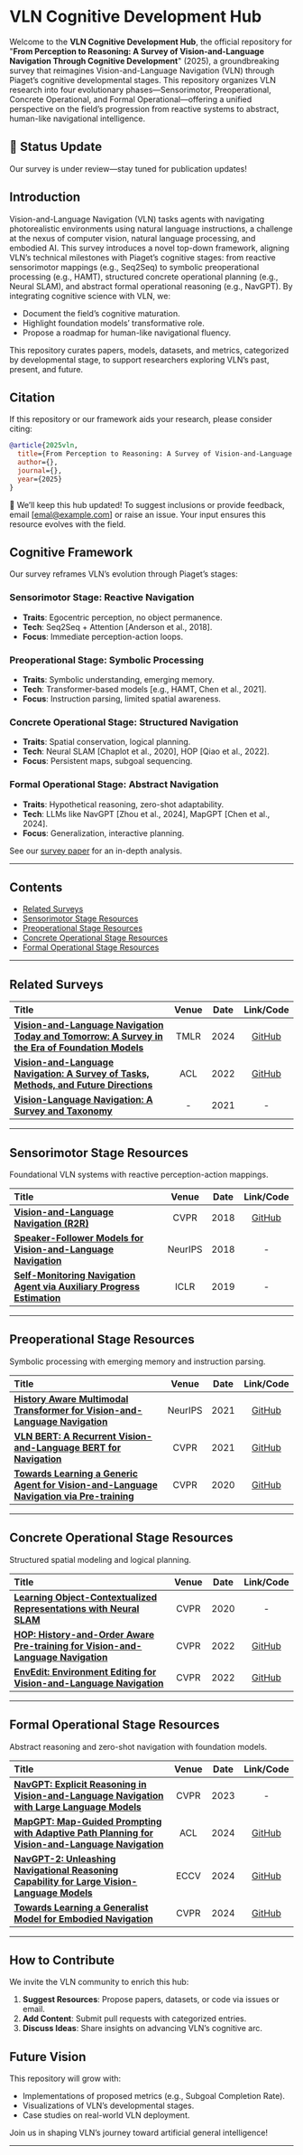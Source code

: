 # VLN Cognitive Development Hub

Welcome to the **VLN Cognitive Development Hub**, the official repository for "**From Perception to Reasoning: A Survey of Vision-and-Language Navigation Through Cognitive Development**" (2025), a groundbreaking survey that reimagines Vision-and-Language Navigation (VLN) through Piaget’s cognitive developmental stages. This repository organizes VLN research into four evolutionary phases—Sensorimotor, Preoperational, Concrete Operational, and Formal Operational—offering a unified perspective on the field’s progression from reactive systems to abstract, human-like navigational intelligence.

## 🎉 Status Update
Our survey is under review—stay tuned for publication updates!

## Introduction
Vision-and-Language Navigation (VLN) tasks agents with navigating photorealistic environments using natural language instructions, a challenge at the nexus of computer vision, natural language processing, and embodied AI. This survey introduces a novel top-down framework, aligning VLN’s technical milestones with Piaget’s cognitive stages: from reactive sensorimotor mappings (e.g., Seq2Seq) to symbolic preoperational processing (e.g., HAMT), structured concrete operational planning (e.g., Neural SLAM), and abstract formal operational reasoning (e.g., NavGPT). By integrating cognitive science with VLN, we:
- Document the field’s cognitive maturation.
- Highlight foundation models’ transformative role.
- Propose a roadmap for human-like navigational fluency.

This repository curates papers, models, datasets, and metrics, categorized by developmental stage, to support researchers exploring VLN’s past, present, and future.

## Citation
If this repository or our framework aids your research, please consider citing:

```bibtex
@article{2025vln,
  title={From Perception to Reasoning: A Survey of Vision-and-Language Navigation Through Cognitive Development},
  author={},
  journal={},
  year={2025}
}
```

🔔 We’ll keep this hub updated! To suggest inclusions or provide feedback, email [emal@example.com] or raise an issue. Your input ensures this resource evolves with the field.

## Cognitive Framework
Our survey reframes VLN’s evolution through Piaget’s stages:

### Sensorimotor Stage: Reactive Navigation
- **Traits**: Egocentric perception, no object permanence.
- **Tech**: Seq2Seq + Attention [Anderson et al., 2018].
- **Focus**: Immediate perception-action loops.

### Preoperational Stage: Symbolic Processing
- **Traits**: Symbolic understanding, emerging memory.
- **Tech**: Transformer-based models [e.g., HAMT, Chen et al., 2021].
- **Focus**: Instruction parsing, limited spatial awareness.

### Concrete Operational Stage: Structured Navigation
- **Traits**: Spatial conservation, logical planning.
- **Tech**: Neural SLAM [Chaplot et al., 2020], HOP [Qiao et al., 2022].
- **Focus**: Persistent maps, subgoal sequencing.

### Formal Operational Stage: Abstract Navigation
- **Traits**: Hypothetical reasoning, zero-shot adaptability.
- **Tech**: LLMs like NavGPT [Zhou et al., 2024], MapGPT [Chen et al., 2024].
- **Focus**: Generalization, interactive planning.

See our [survey paper](#link-to-paper) for an in-depth analysis.

---

## Contents
- [Related Surveys](#related-surveys)
- [Sensorimotor Stage Resources](#sensorimotor-stage-resources)
- [Preoperational Stage Resources](#preoperational-stage-resources)
- [Concrete Operational Stage Resources](#concrete-operational-stage-resources)
- [Formal Operational Stage Resources](#formal-operational-stage-resources)

---

## Related Surveys
| Title | Venue | Date | Link/Code |
|:------|:-----:|:----:|:---------:|
| **[Vision-and-Language Navigation Today and Tomorrow: A Survey in the Era of Foundation Models](https://arxiv.org/pdf/2407.07035)** | TMLR | 2024 | [GitHub](https://github.com/ZJLAB-AMMI/VLN-Survey) |
| **[Vision-and-Language Navigation: A Survey of Tasks, Methods, and Future Directions](https://arxiv.org/abs/2203.12667)** | ACL | 2022 | [GitHub](https://github.com/eric-ai-lab/awesome-vision-language-navigation) |
| **[Vision-Language Navigation: A Survey and Taxonomy](https://arxiv.org/abs/2108.11544)** | - | 2021 | - |

---

## Sensorimotor Stage Resources
Foundational VLN systems with reactive perception-action mappings.

| Title | Venue | Date | Link/Code |
|:------|:-----:|:----:|:---------:|
| **[Vision-and-Language Navigation (R2R)](https://arxiv.org/abs/1711.07280)** | CVPR | 2018 | [GitHub](https://github.com/peteanderson80/Matterport3DSimulator) |
| **[Speaker-Follower Models for Vision-and-Language Navigation](https://arxiv.org/abs/1806.02724)** | NeurIPS | 2018 | - |
| **[Self-Monitoring Navigation Agent via Auxiliary Progress Estimation](https://arxiv.org/abs/1901.07407)** | ICLR | 2019 | - |

---

## Preoperational Stage Resources
Symbolic processing with emerging memory and instruction parsing.

| Title | Venue | Date | Link/Code |
|:------|:-----:|:----:|:---------:|
| **[History Aware Multimodal Transformer for Vision-and-Language Navigation](https://arxiv.org/abs/2110.13309)** | NeurIPS | 2021 | [GitHub](https://cshizhe.github.io/projects/vln_hamt.html) |
| **[VLN BERT: A Recurrent Vision-and-Language BERT for Navigation](https://arxiv.org/abs/2011.13922)** | CVPR | 2021 | [GitHub](https://github.com/YicongHong/Recurrent-VLN-BERT) |
| **[Towards Learning a Generic Agent for Vision-and-Language Navigation via Pre-training](https://arxiv.org/abs/2002.10638)** | CVPR | 2020 | [GitHub](https://github.com/weituo12321/PREVALENT) |

---

## Concrete Operational Stage Resources
Structured spatial modeling and logical planning.

| Title | Venue | Date | Link/Code |
|:------|:-----:|:----:|:---------:|
| **[Learning Object-Contextualized Representations with Neural SLAM](https://arxiv.org/abs/2002.04421)** | CVPR | 2020 | - |
| **[HOP: History-and-Order Aware Pre-training for Vision-and-Language Navigation](https://arxiv.org/abs/2203.14832)** | CVPR | 2022 | [GitHub](https://github.com/YanyuanQiao/HOP-VLN) |
| **[EnvEdit: Environment Editing for Vision-and-Language Navigation](https://arxiv.org/abs/2203.15685)** | CVPR | 2022 | [GitHub](https://github.com/jialuli-luka/VLN-SIG) |

---

## Formal Operational Stage Resources
Abstract reasoning and zero-shot navigation with foundation models.

| Title | Venue | Date | Link/Code |
|:------|:-----:|:----:|:---------:|
| **[NavGPT: Explicit Reasoning in Vision-and-Language Navigation with Large Language Models](https://arxiv.org/abs/2305.16986)** | CVPR | 2023 | - |
| **[MapGPT: Map-Guided Prompting with Adaptive Path Planning for Vision-and-Language Navigation](https://arxiv.org/abs/2401.07314)** | ACL | 2024 | [GitHub](https://chen-judge.github.io/MapGPT/) |
| **[NavGPT-2: Unleashing Navigational Reasoning Capability for Large Vision-Language Models](https://arxiv.org/abs/2407.12366)** | ECCV | 2024 | [GitHub](https://github.com/GengzeZhou/NavGPT-2) |
| **[Towards Learning a Generalist Model for Embodied Navigation](https://arxiv.org/abs/2312.02010)** | CVPR | 2024 | [GitHub](https://github.com/LaVi-Lab/NaviLLM) |

---

## How to Contribute
We invite the VLN community to enrich this hub:
1. **Suggest Resources**: Propose papers, datasets, or code via issues or email.
2. **Add Content**: Submit pull requests with categorized entries.
3. **Discuss Ideas**: Share insights on advancing VLN’s cognitive arc.

## Future Vision
This repository will grow with:
- Implementations of proposed metrics (e.g., Subgoal Completion Rate).
- Visualizations of VLN’s developmental stages.
- Case studies on real-world VLN deployment.

Join us in shaping VLN’s journey toward artificial general intelligence!

---

